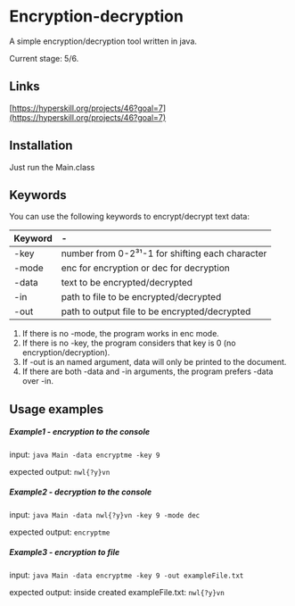 # Encryption-decryption
A simple encryption/decryption tool written in java.

Current stage: 5/6.

## Links
[https://hyperskill.org/projects/46?goal=7](https://hyperskill.org/projects/46?goal=7)

## Installation
Just run the Main.class

## Keywords
You can use the following keywords to encrypt/decrypt text data:

| Keyword       | -
| ------------- |:-------------
| -key          |number from 0-2³¹-1 for shifting each character
| -mode         |enc for encryption or dec for decryption
| -data         |text to be encrypted/decrypted
| -in           |path to file to be encrypted/decrypted
| -out          |path to output file to be encrypted/decrypted

1. If there is no -mode, the program works in enc mode.
2. If there is no -key, the program considers that key is 0 (no encryption/decryption).
3. If -out is an named argument, data will only be printed to the document.
4. If there are both -data and -in arguments, the program prefers -data over -in.

## Usage examples
##### Example1 - encryption to the console
input:
`java Main -data encryptme -key 9`

expected output:
`nwl{?y}vn`

##### Example2 - decryption to the console
input:
`java Main -data nwl{?y}vn -key 9 -mode dec`

expected output:
`encryptme`

##### Example3 - encryption to file
input:
`java Main -data encryptme -key 9 -out exampleFile.txt`

expected output:
inside created exampleFile.txt: `nwl{?y}vn`

